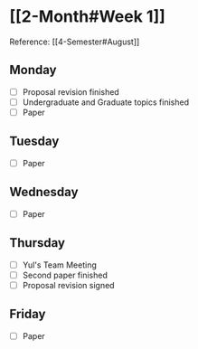 # [[2-Month#Week 1]]
Reference: [[4-Semester#August]]

## Monday 
- [ ] Proposal revision finished
- [ ] Undergraduate and Graduate topics finished 
- [ ] Paper 

## Tuesday
- [ ] Paper 

## Wednesday
- [ ] Paper

## Thursday 
- [ ] Yul's Team Meeting 
- [ ] Second paper finished
- [ ] Proposal revision signed
## Friday
- [ ] Paper



